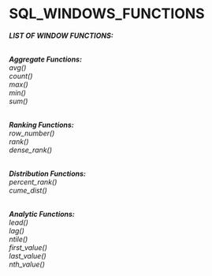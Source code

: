 # SQL_WINDOWS_FUNCTIONS

_**LIST OF WINDOW FUNCTIONS:**_<br><br>

_**Aggregate Functions:**_<br>
_avg() <br>
count() <br>
max() <br>
min() <br>
sum() <br><br>_

_**Ranking Functions:**<br>
row_number()<br>
rank()<br>
dense_rank()_<br><br>

_**Distribution Functions:**<br>
percent_rank()<br>
cume_dist()_<br><br>

_**Analytic Functions:**<br>
lead()<br>
lag()<br>
ntile()<br>
first_value()<br>
last_value()<br>
nth_value()_<br>
